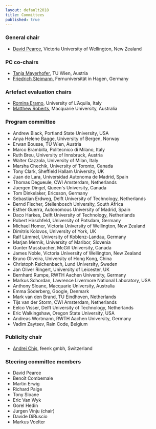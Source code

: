 ```yaml
---
layout: default2018
title: Committees
published: true
---
```


### General chair

* [David Pearce](http://homepages.ecs.vuw.ac.nz/~djp/), Victoria University of Wellington, New Zealand

### PC co-chairs

* [Tanja Mayerhofer](http://www.big.tuwien.ac.at/staff/tmayerhofer), TU Wien, Austria
* [Friedrich Steimann](https://www.fernuni-hagen.de/ps/team/friedrich.steimann.shtml), Fernuniversität in Hagen, Germany

### Artefact evaluation chairs

* [Romina Eramo](http://www.di.univaq.it/romina.eramo/), University of L’Aquila, Italy
* [Matthew Roberts](https://researchers.mq.edu.au/en/persons/matt-roberts), Macquarie University, Australia

### Program committee

* Andrew Black, Portland State University, USA
* Anya Helene Bagge, University of Bergen, Norway
* Erwan Bousse, TU Wien, Austria
* Marco Brambilla, Politecnico di Milano, Italy
* Ruth Breu, University of Innsbruck, Austria
* Walter Cazzola, University of Milan, Italy
* Marsha Chechik, University of Toronto, Canada
* Tony Clark, Sheffield Hallam University, UK
* Juan de Lara, Universidad Autonoma de Madrid, Spain
* Thomas Degueule, CWI Amsterdam, Netherlands
* Juergen Dingel, Queen's University, Canada
* Tom Dinkelaker, Ericsson, Germany
* Sebastian Erdweg, Delft University of Technology, Netherlands
* Bernd Fischer, Stellenbosch University, South Africa
* Esther Guerra, Autonomous University of Madrid, Spain
* Daco Harkes, Delft University of Technology, Netherlands
* Robert Hirschfeld, University of Potsdam, Germany
* Michael Homer, Victoria University of Wellington, New Zealand
* Dimitris Kolovos, University of York, UK
* Ralf Lämmel, University of Koblenz-Landau, Germany
* Marjan Mernik, University of Maribor, Slovenia
* Gunter Mussbacher, McGill University, Canada
* James Noble, Victoria University of Wellington, New Zealand
* Bruno Oliveira, University of Hong Kong, China
* Christoph Reichenbach, Lund University, Sweden
* Jan Oliver Ringert, University of Leicester, UK
* Bernhard Rumpe, RWTH Aachen University, Germany
* Markus Schordan, Lawrence Livermore National Laboratory, USA
* Anthony Sloane, Macquarie University, Australia
* Emma Söderberg, Google, Denmark
* Mark van den Brand, TU Eindhoven, Netherlands
* Tijs van der Storm, CWI Amsterdam, Netherlands
* Eelco Visser, Delft University of Technology, Netherlands
* Eric Walkingshaw, Oregon State University, USA
* Andreas Wortmann, RWTH Aachen University, Germany
* Vadim Zaytsev, Rain Code, Belgium

### Publicity chair

* [Andrei Chiș](http://www.andreichis.com), feenk gmbh, Switzerland

### Steering committee members

* David Pearce
* Benoît Combemale
* Martin Erwig 
* Richard Paige
* Tony Sloane 
* Eric Van Wyk
* Gorel Hedin
* Jurgen Vinju (chair)
* Davide DiRuscio
* Markus Voelter

